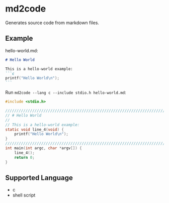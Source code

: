 # md2code

Generates source code from markdown files.

## Example

hello-world.md:
````markdown
# Hello World

This is a hello-world example:
```c
printf("Hello World\n");
```
````

Run `md2code --lang c --include stdio.h hello-world.md`:

```c
#include <stdio.h>

////////////////////////////////////////////////////////////////////////////////
// # Hello World
// 
// This is a hello-world example:
static void line_4(void) {
	printf("Hello World\n");
}
////////////////////////////////////////////////////////////////////////////////
int main(int argc, char *argv[]) {
	line_4();
	return 0;
}
```

## Supported Language

* c
* shell script
